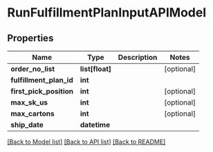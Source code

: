 # RunFulfillmentPlanInputAPIModel

## Properties
Name | Type | Description | Notes
------------ | ------------- | ------------- | -------------
**order_no_list** | **list[float]** |  | [optional] 
**fulfillment_plan_id** | **int** |  | 
**first_pick_position** | **int** |  | [optional] 
**max_sk_us** | **int** |  | [optional] 
**max_cartons** | **int** |  | [optional] 
**ship_date** | **datetime** |  | 

[[Back to Model list]](../README.md#documentation-for-models) [[Back to API list]](../README.md#documentation-for-api-endpoints) [[Back to README]](../README.md)


